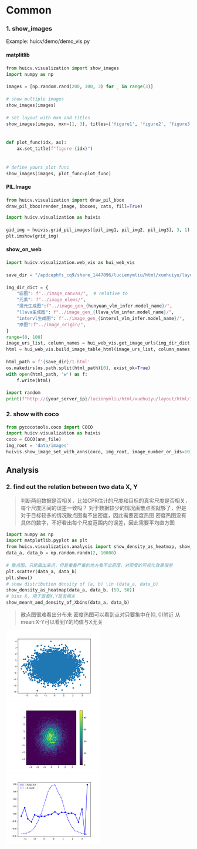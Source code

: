 # Common

### 1. show_images
Example: huicv/demo/demo_vis.py

#### matplitlib

```python
from huicv.visualization import show_images
import numpy as np

images = [np.random.rand(200, 300, 3) for _ in range(3)]

# show multiple images
show_images(images)

# set layout with mxn and titles
show_images(images, mxn=(1, 3), titles=['figure1', 'figure2', 'figure3'])


def plot_func(idx, ax):
    ax.set_title(f"figure {idx}")


# define yours plot func
show_images(images, plot_func=plot_func)
```

#### PIL.Image

```py
from huicv.visualization import draw_pil_bbox
draw_pil_bbox(render_image, bboxes, cats, fill=True)
```

```py
import huicv.visualization as huivis

gid_img = huivis.grid_pil_images([pil_img1, pil_img2, pil_img3], 3, 1)
plt.imshow(grid_img)
```

#### show_on_web

```py
import huicv.visualization.web_vis as hui_web_vis

save_dir = "/apdcephfs_cq9/share_1447896/lucienymliu/html/xuehuiyu/layout/html/"

img_dir_dict = {
    "底图": f"../image_canvas/",  # relative to 
    "元素": f"../image_elems/",
    "混元生成图":f"../image_gen_{hunyuan_vlm_infer.model_name}/",
    "llava生成图": f"../image_gen_{llava_vlm_infer.model_name}/", 
    "intervl生成图": f"../image_gen_{intervl_vlm_infer.model_name}/", 
    "原图":f"../image_origin/",
}
range=(0, 100)
image_urs_list, column_names = hui_web_vis.get_image_urls(img_dir_dict, ".", image_root=save_dir, show_range=range)
html = hui_web_vis.build_image_table_html(image_urs_list, column_names, template_id=1)

html_path = f'{save_dir}/1.html'
os.makedirs(os.path.split(html_path)[0], exist_ok=True)
with open(html_path, 'w') as f:
    f.write(html)

import random
print(f"http://{your_server_ip}/lucienymliu/html/xuehuiyu/layout/html/1.html?{random.randint(0, 60000)}")
```


### 2. show with coco

```py
from pycocotools.coco import COCO
import huicv.visualization as huivis
coco = COCO(ann_file)
img_root = 'data/images'
huivis.show_image_set_with_anns(coco, img_root, image_number_or_ids=10)
```

## Analysis
### 2. find out the relation between two data X, Y

> 判断两组数据是否相关，比如CPR估计的尺度和目标的真实尺度是否相关，每个尺度区间的误差一致吗？
> 对于数据较少的情况画散点图就够了，但是对于目标较多的情况散点图看不出密度，因此需要密度热图
> 密度热图没有具体的数字，不好看出每个尺度范围内的误差，因此需要平均直方图

```python
import numpy as np
import matplotlib.pyplot as plt
from huicv.visualization.analysis import show_density_as_heatmap, show_meanY_and_density_of_Xbins
data_a, data_b = np.random.randn(2, 10000)

# 散点图，只能画出来点，但是重叠严重的地方看不出密度，对密度的可视化效果很差
plt.scatter(data_a, data_b)
plt.show()
# show distribution density of (a, b) \in (data_a, data_b)
show_density_as_heatmap(data_a, data_b, (50, 50))
# bins X, 用于查看X,Y是否相关
show_meanY_and_density_of_Xbins(data_a, data_b)
```

> 散点图很难看出分布来
> 密度热图可以看到点对只要集中在(0, 0)附近
> 从mean:X-Y可以看到Y的均值与X无关

![scatter](../demo/img/vis/scatter.png)
![density_heatmap](../demo/img/vis/density_heatmap.png)
![mean_hisgram](../demo/img/vis/mean_histgram.png)
